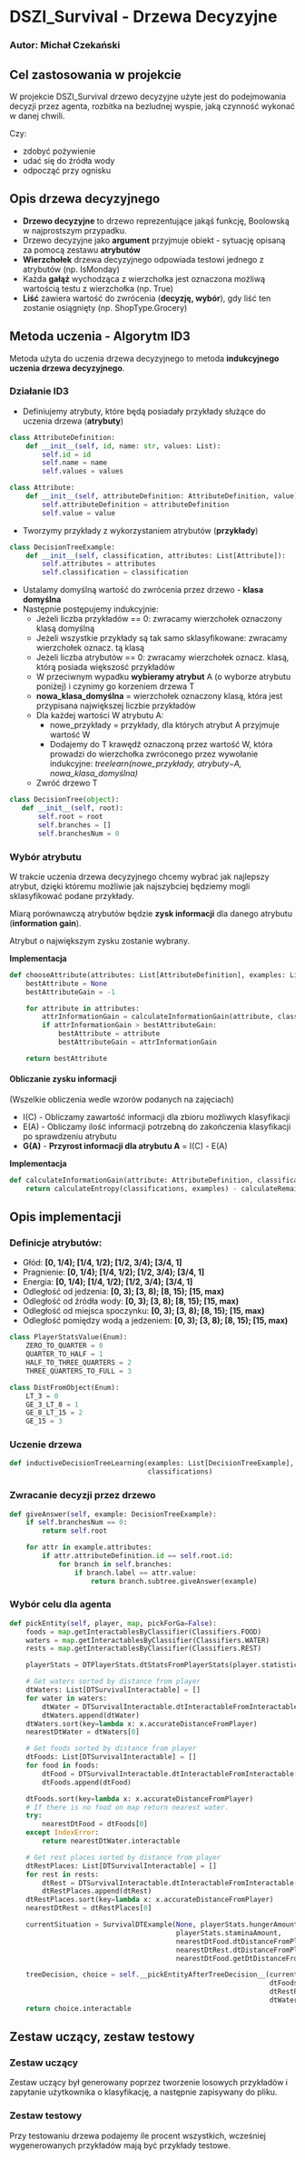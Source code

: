 # DSZI_Survival - Drzewa Decyzyjne
### Autor: Michał Czekański

## Cel zastosowania w projekcie
W projekcie DSZI_Survival drzewo decyzyjne użyte jest do podejmowania decyzji przez agenta, rozbitka na bezludnej wyspie,
jaką czynność wykonać w danej chwili. 

Czy:
* zdobyć pożywienie
* udać się do źródła wody
* odpocząć przy ognisku

## Opis drzewa decyzyjnego

* **Drzewo decyzyjne** to drzewo reprezentujące jakąś funkcję, Boolowską w najprostszym przypadku.
* Drzewo decyzyjne jako **argument** przyjmuje obiekt - sytuację opisaną za pomocą zestawu **atrybutów**
* **Wierzchołek** drzewa decyzyjnego odpowiada testowi jednego z atrybutów (np. IsMonday)
* Każda **gałąź** wychodząca z wierzchołka jest oznaczona możliwą wartością testu z wierzchołka (np. True)
* **Liść** zawiera wartość do zwrócenia (**decyzję, wybór**), gdy liść ten zostanie osiągnięty (np. ShopType.Grocery)


## Metoda uczenia - Algorytm ID3

Metoda użyta do uczenia drzewa decyzyjnego to metoda **indukcyjnego uczenia drzewa decyzyjnego**.

### Działanie ID3 
* Definiujemy atrybuty, które będą posiadały przykłady służące do uczenia drzewa (**atrybuty**)
```python
class AttributeDefinition:
    def __init__(self, id, name: str, values: List):
        self.id = id
        self.name = name
        self.values = values

class Attribute:
    def __init__(self, attributeDefinition: AttributeDefinition, value):
        self.attributeDefinition = attributeDefinition
        self.value = value
```
* Tworzymy przykłady z wykorzystaniem atrybutów (**przykłady**)
```python
class DecisionTreeExample:
    def __init__(self, classification, attributes: List[Attribute]):
        self.attributes = attributes
        self.classification = classification
```
* Ustalamy domyślną wartość do zwrócenia przez drzewo - **klasa domyślna**
* Następnie postępujemy indukcyjnie:
    * Jeżeli liczba przykładów == 0: zwracamy wierzchołek oznaczony klasą domyślną
    * Jeżeli wszystkie przykłady są tak samo sklasyfikowane: zwracamy wierzchołek oznacz. tą klasą
    * Jeżeli liczba atrybutów == 0: zwracamy wierzchołek oznacz. klasą, którą posiada większość przykładów
    * W przeciwnym wypadku **wybieramy atrybut** A (o wyborze atrybutu poniżej) i czynimy go korzeniem drzewa T
    * **nowa_klasa_domyślna** = wierzchołek oznaczony klasą, która jest przypisana największej liczbie przykładów
    * Dla każdej wartości W atrybutu A:
        * nowe_przykłady = przykłady, dla których atrybut A przyjmuje wartość W
        * Dodajemy do T krawędź oznaczoną przez wartość W, która prowadzi do wierzchołka zwróconego przez wywołanie indukcyjne:
        *treelearn(nowe_przykłady, atrybuty−A, nowa_klasa_domyślna)*
    * Zwróć drzewo T
 ```python
class DecisionTree(object):
    def __init__(self, root):
        self.root = root
        self.branches = []
        self.branchesNum = 0
```

### Wybór atrybutu
W trakcie uczenia drzewa decyzyjnego chcemy wybrać jak najlepszy atrybut, dzięki któremu możliwie jak najszybciej będziemy mogli sklasyfikować podane przykłady.

Miarą porównawczą atrybutów będzie **zysk informacji** dla danego atrybutu (**information gain**).

Atrybut o największym zysku zostanie wybrany.

**Implementacja**

```python
def chooseAttribute(attributes: List[AttributeDefinition], examples: List[DecisionTreeExample], classifications):
    bestAttribute = None
    bestAttributeGain = -1

    for attribute in attributes:
        attrInformationGain = calculateInformationGain(attribute, classifications, examples)
        if attrInformationGain > bestAttributeGain:
            bestAttribute = attribute
            bestAttributeGain = attrInformationGain

    return bestAttribute
```


#### Obliczanie zysku informacji
(Wszelkie obliczenia wedle wzorów podanych na zajęciach)
* I(C) - Obliczamy zawartość informacji dla zbioru możliwych klasyfikacji
* E(A) - Obliczamy ilość informacji potrzebną do zakończenia klasyfikacji po sprawdzeniu atrybutu
* **G(A)** - **Przyrost informacji dla atrybutu A** = I(C) - E(A)

**Implementacja**

```python
def calculateInformationGain(attribute: AttributeDefinition, classifications, examples: List[DecisionTreeExample]):
    return calculateEntropy(classifications, examples) - calculateRemainder(attribute, examples, classifications)
```

## Opis implementacji
### Definicje atrybutów:
* Głód: **[0, 1/4); [1/4, 1/2); [1/2, 3/4); [3/4, 1]**
* Pragnienie: **[0, 1/4); [1/4, 1/2); [1/2, 3/4); [3/4, 1]**
* Energia: **[0, 1/4); [1/4, 1/2); [1/2, 3/4); [3/4, 1]**
* Odległość od jedzenia: **[0, 3); [3, 8); [8, 15); [15, max)**
* Odległość od źródła wody: **[0, 3); [3, 8); [8, 15); [15, max)**
* Odległość od miejsca spoczynku: **[0, 3); [3, 8); [8, 15); [15, max)**
* Odległość pomiędzy wodą a jedzeniem: **[0, 3); [3, 8); [8, 15); [15, max)**

```python
class PlayerStatsValue(Enum):
    ZERO_TO_QUARTER = 0
    QUARTER_TO_HALF = 1
    HALF_TO_THREE_QUARTERS = 2
    THREE_QUARTERS_TO_FULL = 3

class DistFromObject(Enum):
    LT_3 = 0
    GE_3_LT_8 = 1
    GE_8_LT_15 = 2
    GE_15 = 3
```
### Uczenie drzewa

```python
def inductiveDecisionTreeLearning(examples: List[DecisionTreeExample], attributes: List[AttributeDefinition], default,
                                  classifications)
```

### Zwracanie decyzji przez drzewo
```python
def giveAnswer(self, example: DecisionTreeExample):
    if self.branchesNum == 0:
        return self.root

    for attr in example.attributes:
        if attr.attributeDefinition.id == self.root.id:
            for branch in self.branches:
                if branch.label == attr.value:
                    return branch.subtree.giveAnswer(example)
```

### Wybór celu dla agenta
```python
def pickEntity(self, player, map, pickForGa=False):
    foods = map.getInteractablesByClassifier(Classifiers.FOOD)
    waters = map.getInteractablesByClassifier(Classifiers.WATER)
    rests = map.getInteractablesByClassifier(Classifiers.REST)

    playerStats = DTPlayerStats.dtStatsFromPlayerStats(player.statistics)

    # Get waters sorted by distance from player
    dtWaters: List[DTSurvivalInteractable] = []
    for water in waters:
        dtWater = DTSurvivalInteractable.dtInteractableFromInteractable(water, player.x, player.y)
        dtWaters.append(dtWater)
    dtWaters.sort(key=lambda x: x.accurateDistanceFromPlayer)
    nearestDtWater = dtWaters[0]

    # Get foods sorted by distance from player
    dtFoods: List[DTSurvivalInteractable] = []
    for food in foods:
        dtFood = DTSurvivalInteractable.dtInteractableFromInteractable(food, player.x, player.y)
        dtFoods.append(dtFood)

    dtFoods.sort(key=lambda x: x.accurateDistanceFromPlayer)
    # If there is no food on map return nearest water.
    try:
        nearestDtFood = dtFoods[0]
    except IndexError:
        return nearestDtWater.interactable

    # Get rest places sorted by distance from player
    dtRestPlaces: List[DTSurvivalInteractable] = []
    for rest in rests:
        dtRest = DTSurvivalInteractable.dtInteractableFromInteractable(rest, player.x, player.y)
        dtRestPlaces.append(dtRest)
    dtRestPlaces.sort(key=lambda x: x.accurateDistanceFromPlayer)
    nearestDtRest = dtRestPlaces[0]

    currentSituation = SurvivalDTExample(None, playerStats.hungerAmount, playerStats.thirstAmount,
                                         playerStats.staminaAmount,
                                         nearestDtFood.dtDistanceFromPlayer, nearestDtWater.dtDistanceFromPlayer,
                                         nearestDtRest.dtDistanceFromPlayer,
                                         nearestDtFood.getDtDistanceFromOtherInteractable(nearestDtWater.interactable))

    treeDecision, choice = self.__pickEntityAfterTreeDecision__(currentSituation,
                                                                dtFoods,
                                                                dtRestPlaces,
                                                                dtWaters)
    return choice.interactable
```

## Zestaw uczący, zestaw testowy

### Zestaw uczący

Zestaw uczący był generowany poprzez tworzenie losowych przykładów i zapytanie użytkownika o klasyfikację, a następnie zapisywany do pliku.

### Zestaw testowy

Przy testowaniu drzewa podajemy ile procent wszystkich, wcześniej wygenerowanych przykładów mają być przykłady testowe.
